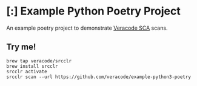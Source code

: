 # [:] Example Python Poetry Project

An example poetry project to demonstrate [Veracode SCA](https://www.veracode.com/products/software-composition-analysis) scans.

## Try me!

```
brew tap veracode/srcclr
brew install srcclr
srcclr activate
srcclr scan --url https://github.com/veracode/example-python3-poetry
```
